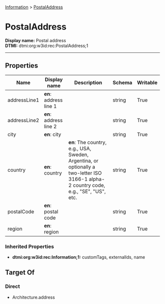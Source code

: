 [Information](Information.md) > [PostalAddress](.)
# PostalAddress

**Display name:** Postal address<br />
**DTMI:** dtmi:org:w3id:rec:PostalAddress;1

---
## Properties
|Name|Display name|Description|Schema|Writable|
|-|-|-|-|-|
|addressLine1|**en**: address line 1||string|True|
|addressLine2|**en**: address line 2||string|True|
|city|**en**: city||string|True|
|country|**en**: country|**en**: The country, e.g., USA, Sweden, Argentina, or optionally a two-letter ISO 3166-1 alpha-2 country code, e.g., "SE", "US", etc.|string|True|
|postalCode|**en**: postal code||string|True|
|region|**en**: region||string|True|
### Inherited Properties
* **dtmi:org:w3id:rec:Information;1:** customTags, externalIds, name
## Target Of
### Direct
* Architecture.address
